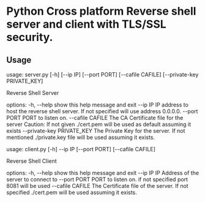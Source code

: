 # Python Cross platform Reverse shell server and client with TLS/SSL security. 



## Usage

usage: server.py [-h] [--ip IP] [--port PORT] [--cafile CAFILE]
                 [--private-key PRIVATE_KEY]

Reverse Shell Server

options:
  -h, --help            show this help message and exit
  --ip IP               IP address to host the reverse shell server. If not
                        specified will use address 0.0.0.0.
  --port PORT           PORT to listen on.
  --cafile CAFILE       The CA Certificate file for the server Caution: If not
                        given ./cert.pem will be used as default assuming it
                        exists
  --private-key PRIVATE_KEY
                        The Private Key for the server. If not mentioned
                        ./private.key file will be used assuming it exists.


usage: client.py [-h] --ip IP [--port PORT] [--cafile CAFILE]

Reverse Shell Client

options:
  -h, --help       show this help message and exit
  --ip IP          IP Address of the server to connect to
  --port PORT      PORT to listen on. if not specified port 8081 will be used
  --cafile CAFILE  The Certificate file of the server. If not specified
                   ./cert.pem will be used assuming it exists.
